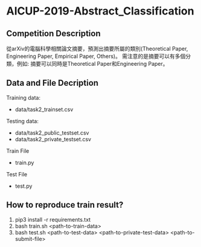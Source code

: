 # AICUP-2019-Abstract_Classification

## Competition Description
 從arXiv的電腦科學相關論文摘要，預測出摘要所屬的類別(Theoretical Paper, Engineering Paper, Empirical Paper, Others)。
 需注意的是摘要可以有多個分  類，例如: 摘要可以同時是Theoretical Paper和Engineering Paper。

## Data and File Decription
  Training data: 
  - data/task2_trainset.csv
  
  Testing data: 
  - data/task2_public_testset.csv 
  - data/task2_private_testset.csv
  
  Train File
  - train.py
  
  Test File
  - test.py

## How to reproduce train result?
1. pip3 install -r requirements.txt
2. bash train.sh \<path-to-train-data>
3. bash test.sh \<path-to-test-data> \<path-to-private-test-data> \<path-to-submit-file>
